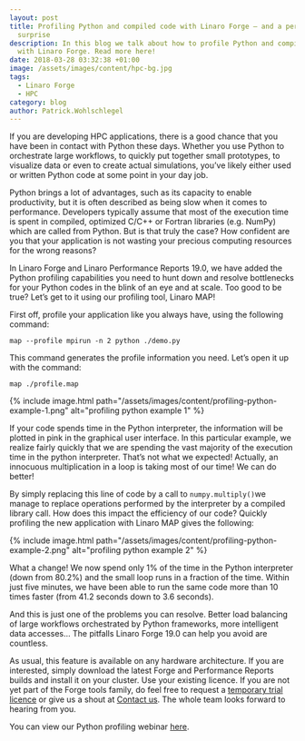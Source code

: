 ```yaml
---
layout: post
title: Profiling Python and compiled code with Linaro Forge – and a performance
  surprise
description: In this blog we talk about how to profile Python and compiled code
  with Linaro Forge. Read more here!
date: 2018-03-28 03:32:38 +01:00
image: /assets/images/content/hpc-bg.jpg
tags:
  - Linaro Forge
  - HPC
category: blog
author: Patrick.Wohlschlegel
---
```

If you are developing HPC applications, there is a good chance that you have been in contact with Python these days. Whether you use Python to orchestrate large workflows, to quickly put together small prototypes, to visualize data or even to create actual simulations, you’ve likely either used or written Python code at some point in your day job.

Python brings a lot of advantages, such as its capacity to enable productivity, but it is often described as being slow when it comes to performance.  Developers typically assume that most of the execution time is spent in compiled, optimized C/C++ or Fortran libraries (e.g. NumPy) which are called from Python. But is that truly the case? How confident are you that your application is not wasting your precious computing resources for the wrong reasons?

In Linaro Forge and Linaro Performance Reports 19.0, we have added the Python profiling capabilities you need to hunt down and resolve bottlenecks for your Python codes in the blink of an eye and at scale. Too good to be true? Let’s get to it using our profiling tool, Linaro MAP!

First off, profile your application like you always have, using the following command:

`map --profile mpirun -n 2 python ./demo.py`

This command generates the profile information you need. Let’s open it up with the command:

`map ./profile.map`

{% include image.html path="/assets/images/content/profiling-python-example-1.png" alt="profiling python example 1" %}

If your code spends time in the Python interpreter, the information will be plotted in pink in the graphical user interface. In this particular example, we realize fairly quickly that we are spending the vast majority of the execution time in the python interpreter. That’s not what we expected! Actually, an innocuous multiplication in a loop is taking most of our time!  We can do better!

By simply replacing this line of code by a call to `numpy.multiply()`we manage to replace operations performed by the interpreter by a compiled library call. How does this impact the efficiency of our code? Quickly profiling the new application with Linaro MAP gives the following:

{% include image.html path="/assets/images/content/profiling-python-example-2.png" alt="profiling python example 2" %}

What a change! We now spend only 1% of the time in the Python interpreter (down from 80.2%) and the small loop runs in a fraction of the time. Within just five minutes, we have been able to run the same code more than 10 times faster (from 41.2 seconds down to 3.6 seconds).

And this is just one of the problems you can resolve. Better load balancing of large workflows orchestrated by Python frameworks, more intelligent data accesses… The pitfalls Linaro Forge 19.0 can help you avoid are countless.

As usual, this feature is available on any hardware architecture. If you are interested, simply download the latest Forge and Performance Reports builds and install it on your cluster. Use your existing licence. If you are not yet part of the Forge tools family, do feel free to request a [temporary trial licence](https://www.linaroforge.com/freeTrial/) or give us a shout at [Contact us](https://www.linaroforge.com/contactUs/). The whole team looks forward to hearing from you. 

You can view our Python profiling webinar [here](https://www.youtube.com/watch?v=kJYrE4Yu5WU).